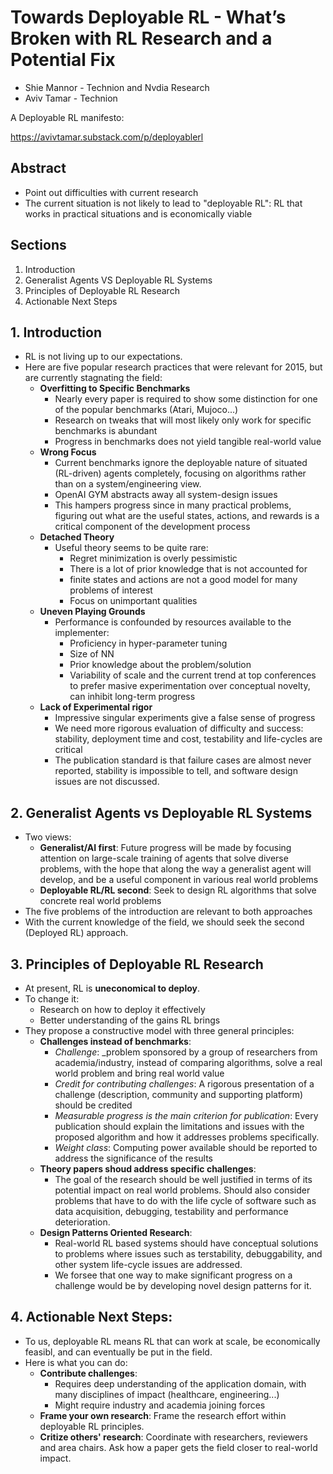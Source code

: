 # Towards Deployable RL - What’s Broken with RL Research and a Potential Fix

* Shie Mannor - Technion and Nvdia Research
* Aviv Tamar - Technion

A Deployable RL manifesto:

https://avivtamar.substack.com/p/deployablerl

## Abstract

* Point out difficulties with current research
* The current situation is not likely to lead to "deployable RL": RL that works in practical situations and is economically viable

## Sections

1. Introduction
2. Generalist Agents VS Deployable RL Systems
3. Principles of Deployable RL Research
4. Actionable Next Steps

## 1. Introduction

* RL is not living up to our expectations.
* Here are five popular research practices that were relevant for 2015, but are currently stagnating the field:
  * __Overfitting to Specific Benchmarks__
    * Nearly every paper is required to show some distinction for one of the popular benchmarks (Atari, Mujoco...)
    * Research on tweaks that will most likely only work for specific benchmarks is abundant
    * Progress in benchmarks does not yield tangible real-world value
  * __Wrong Focus__
    * Current benchmarks ignore the deployable nature of situated (RL-driven) agents completely, focusing on algorithms rather than on a system/engineering view.
    * OpenAI GYM abstracts away all system-design issues
    * This hampers progress since in many practical problems, figuring out what are the useful states, actions, and rewards is a critical component of the development process
  * __Detached Theory__
    * Useful theory seems to be quite rare:
      * Regret minimization is overly pessimistic
      * There is a lot of prior knowledge that is not accounted for
      * finite states and actions are not a good model for many problems of interest
      * Focus on unimportant qualities
  * __Uneven Playing Grounds__
    * Performance is confounded by resources available to the implementer:
      * Proficiency in hyper-parameter tuning
      * Size of NN
      * Prior knowledge about the problem/solution
      * Variability of scale and the current trend at top conferences to prefer masive experimentation over conceptual novelty, can inhibit long-term progress
  * __Lack of Experimental rigor__
    * Impressive singular experiments give a false sense of progress
    * We need more rigorous evaluation of difficulty and success: stability, deployment time and cost, testability and life-cycles are critical
    * The publication standard is that failure cases are almost never reported, stability is impossible to tell, and software design issues are not discussed.

## 2. Generalist Agents vs Deployable RL Systems

* Two views:
  * __Generalist/AI first__: Future progress will be made by focusing attention on large-scale training of agents that solve diverse problems, with the hope that along the way a generalist agent will develop, and be a useful component in various real world problems
  * __Deployable RL/RL second__: Seek to design RL algorithms that solve concrete real world problems
* The five problems of the introduction are relevant to both approaches
* With the current knowledge of the field, we should seek the second (Deployed RL) approach.

## 3. Principles of Deployable RL Research

* At present, RL is __uneconomical to deploy__.
* To change it:
  * Research on how to deploy it effectively
  * Better understanding of the gains RL brings
* They propose a constructive model with three general principles:
  * __Challenges instead of benchmarks__:
    * _Challenge_: _problem sponsored by a group of researchers from academia/industry, instead of comparing algorithms, solve a real world problem and bring real world value
    * _Credit for contributing challenges_: A rigorous presentation of a challenge (description, community and supporting platform) should be credited
    * _Measurable progress is the main criterion for publication_: Every publication should explain the limitations and issues with the proposed algorithm and how it addresses problems specifically.
    * _Weight class_: Computing power available should be reported to address the significance of the results
  * __Theory papers shoud address specific challenges__:
    * The goal of the research should be well justified in terms of its potential impact on real world problems. Should also consider problems that have to do with the life cycle of software such as data acquisition, debugging, testability and performance deterioration.
  * __Design Patterns Oriented Research__:
    * Real-world RL based systems should have conceptual solutions to problems where issues such as terstability, debuggability, and other system life-cycle issues are addressed.
    * We forsee that one way to make significant progress on a challenge would be by developing novel design patterns for it.

## 4. Actionable Next Steps:

* To us, deployable RL means RL that can work at scale, be economically feasibl, and can eventually be put in the field.
* Here is what you can do:
  * __Contribute challenges__: 
    * Requires deep understanding of the application domain, with many disciplines of impact (healthcare, engineering...)
    * Might require industry and academia joining forces
  * __Frame your own research__: Frame the research effort within deployable RL principles.
  * __Critize others' research__: Coordinate with researchers, reviewers and area chairs. Ask how a paper gets the field closer to real-world impact.